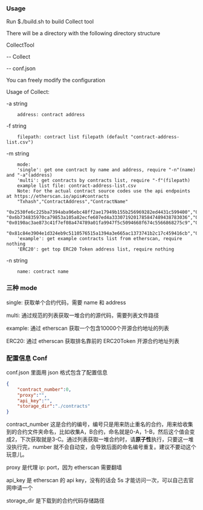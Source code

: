 ### Usage

Run $./build.sh to build Collect tool

There will be a directory with the following directory structure

CollectTool

-- Collect

-- conf.json

You can freely modify the configuration

Usage of Collect:

  -a string

        address: contract address

  -f string

        filepath: contract list filepath (default "contract-address-list.csv")
 
  -m string

        mode:
        'single': get one contract by name and address, require "-n"(name) and "-a"(address)
        'multi': get contracts by contracts list, require "-f"(filepath)
        example list file: contract-address-list.csv
        Note: For the actual contract source codes use the api endpoints at https://etherscan.io/apis#contracts
        "Txhash","ContractAddress","ContractName"
        "0x2530fe6c225ba7394aba96ebc48ff2ae17949b155b256969282ed4431c599400","0xf73ee4f0b82c57ebede359dd5a98d368838b01ea","Valorant_Token"        "0x6b734835970ca79853a105a82ecfe607ed4a3330719201785847489438783036","0x0cd75d7b8fb785f186165bdc280489ea750bad17","Token"        "0x0190ac3ae873c41f7ef08a474789a01fa9947f5c5094668f674c5566868275c9","0xb9b5bea373074b869b721c1cb38cc837f1b061b5","LOCG"
        "0x81c84e3904e1d324eb9c5110576515a1394a3e665ac1373741b2c17c459416cb","0xced0b3b9f30f12332c77ad937d6137ce94162d9d","VEAN"
        'example': get example contracts list from etherscan, require nothing
        'ERC20': get top ERC20 Token address list, require nothing
 
  -n string

        name: contract name

### 三种 mode

single: 获取单个合约代码，需要 name 和 address

multi: 通过规范的列表获取一堆合约的源代码，需要列表文件路径

example: 通过 etherscan 获取一个包含10000个开源合约地址的列表

ERC20: 通过 etherscan 获取排名靠前的 ERC20Token 开源合约地址列表

### 配置信息 Conf

conf.json 里面用 json 格式包含了配置信息

```json
{
    "contract_number":0,
    "proxy":"",
    "api_key":"",
    "storage_dir":"./contracts"
}
```

contract_number 这是合约的编号，编号只是用来防止重名的合约，用来给收集到的合约文件夹命名，比如收集A，B合约，命名就是0-A，1-B，然后这个值会变成2，下次获取就是3-C。通过列表获取一堆合约时，请**原子性**执行，只要这一堆没执行完，number 就不会自动变，会导致后面的命名编号重复。建议不要动这个玩意儿。

proxy 是代理 ip: port，因为 etherscan 需要翻墙

api_key 是 etherscan 的 api key，没有的话会 5s 才能访问一次，可以自己去官网申请一个

storage_dir 是下载到的合约代码存储路径